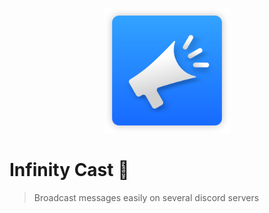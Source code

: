 <p align="center">
    <img width="200" src="https://github.com/EpiMac/infinity-cast/raw/master/src/assets/images/icon.svg" alt="Infinity Cast logo">
</p>

# Infinity Cast 📣
> Broadcast messages easily on several discord servers
